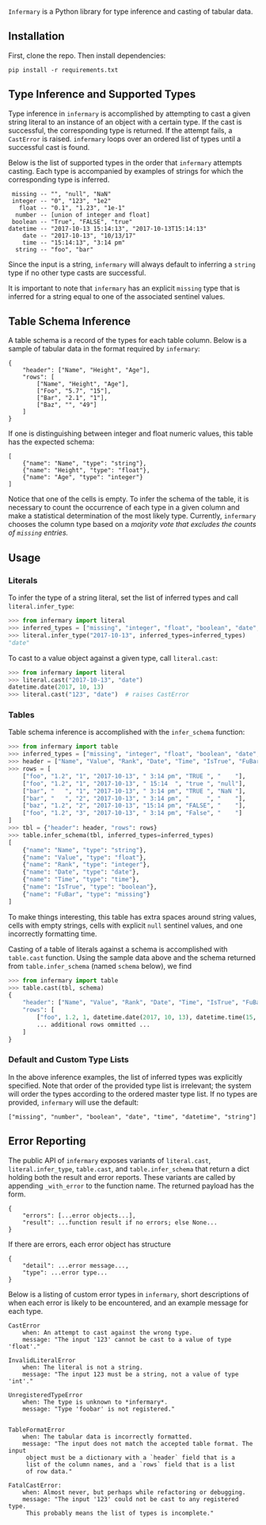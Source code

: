 `Infermary` is a Python library for type inference and casting of tabular data.


## Installation

First, clone the repo. Then install dependencies:

```
pip install -r requirements.txt
```


## Type Inference and Supported Types

Type inference in `infermary` is accomplished by attempting to cast a given string literal to an instance of an object with a certain type.  If the cast is successful, the corresponding type is returned.  If the attempt fails, a `CastError` is raised.  `infermary` loops over an ordered list of types until a successful cast is found.

Below is the list of supported types in the order that `infermary` attempts casting.  Each type is accompanied by examples of strings for which the corresponding type is inferred.

```
 missing -- "", "null", "NaN"
 integer -- "0", "123", "1e2"
   float -- "0.1", "1.23", "1e-1"
  number -- [union of integer and float]
 boolean -- "True", "FALSE", "true"
datetime -- "2017-10-13 15:14:13", "2017-10-13T15:14:13"
    date -- "2017-10-13", "10/13/17"
    time -- "15:14:13", "3:14 pm"
  string -- "foo", "bar"
```

Since the input is a string, `infermary` will always default to inferring a `string` type if no other type casts are successful.

It is important to note that `infermary` has an explicit `missing` type that is inferred for a string equal to one of the associated sentinel values.

## Table Schema Inference

A table schema is a record of the types for each table column.  Below is a sample of tabular data in the format required by `infermary`:

```
{
    "header": ["Name", "Height", "Age"],
    "rows": [
        ["Name", "Height", "Age"],
        ["Foo", "5.7", "15"],
        ["Bar", "2.1", "1"],
        ["Baz", "", "49"]
    ]
}
```

If one is distinguishing between integer and float numeric values, this table has the expected schema:

```
[
    {"name": "Name", "type": "string"},
    {"name": "Height", "type": "float"},
    {"name": "Age", "type": "integer"}
]
```

Notice that one of the cells is empty.  To infer the schema of the table, it is necessary to count the occurrence of each type in a given column and make a statistical determination of the most likely type.  Currently, `infermary` chooses the column type based on a *majority vote that excludes the counts of `missing` entries.*


## Usage

### Literals

To infer the type of a string literal, set the list of inferred types and call `literal.infer_type`:

```python
>>> from infermary import literal
>>> inferred_types = ["missing", "integer", "float", "boolean", "date", "time", "datetime", "string"]
>>> literal.infer_type("2017-10-13", inferred_types=inferred_types)
"date"
```

To cast to a value object against a given type, call `literal.cast`:

```python
>>> from infermary import literal
>>> literal.cast("2017-10-13", "date")
datetime.date(2017, 10, 13)
>>> literal.cast("123", "date")  # raises CastError
```

### Tables

Table schema inference is accomplished with the `infer_schema` function:

```python
>>> from infermary import table
>>> inferred_types = ["missing", "integer", "float", "boolean", "date", "time", "datetime", "string"]
>>> header = ["Name", "Value", "Rank", "Date", "Time", "IsTrue", "FuBar"]
>>> rows = [
    ["foo", "1.2", "1", "2017-10-13", " 3:14 pm", "TRUE ", "    "],
    ["foo", "1.2", "1", "2017-10-13", " 15:14  ", "true ", "null"],
    ["bar", "   ", "1", "2017-10-13", " 3:14 pm", "TRUE ", "NaN "],
    ["bar", "   ", "2", "2017-10-13", " 3:14 pm", "     ", "    "],
    ["baz", "1.2", "2", "2017-10-13", "15:14 pm", "FALSE", "    "],
    ["foo", "1.2", "3", "2017-10-13", " 3:14 pm", "False", "    "]
]
>>> tbl = {"header": header, "rows": rows}
>>> table.infer_schema(tbl, inferred_types=inferred_types)
[
    {"name": "Name", "type": "string"},
    {"name": "Value", "type": "float"},
    {"name": "Rank", "type": "integer"},
    {"name": "Date", "type": "date"},
    {"name": "Time", "type": "time"},
    {"name": "IsTrue", "type": "boolean"},
    {"name": "FuBar", "type": "missing"}
]
```

To make things interesting, this table has extra spaces around string values, cells with empty strings, cells with explicit `null` sentinel values, and one incorrectly formatting time.

Casting of a table of literals against a schema is accomplished with `table.cast` function.  Using the sample data above and the schema returned from `table.infer_schema` (named `schema` below), we find

```python
>>> from infermary import table
>>> table.cast(tbl, schema)
{
    "header": ["Name", "Value", "Rank", "Date", "Time", "IsTrue", "FuBar"],
    "rows": [
        ["foo", 1.2, 1, datetime.date(2017, 10, 13), datetime.time(15, 14), True, None],
        ... additional rows ommitted ...
    ]
}
```

### Default and Custom Type Lists

In the above inference examples, the list of inferred types was explicitly specified.  Note that order of the provided type list is irrelevant; the system will order the types according to the ordered master type list.  If no types are provided, `infermary` will use the default:

```
["missing", "number", "boolean", "date", "time", "datetime", "string"]
```

## Error Reporting

The public API of `infermary` exposes variants of `literal.cast`, `literal.infer_type`, `table.cast`, and `table.infer_schema` that return a dict holding both the result and error reports.  These variants are called by appending `_with_error` to the function name.  The returned payload has the form.     

```
{
    "errors": [...error objects...],
    "result": ...function result if no errors; else None...
}
```

If there are errors, each error object has structure

```
{
    "detail": ...error message...,
    "type": ...error type...
}
```

Below is a listing of custom error types in `infermary`, short descriptions of when each error is likely to be encountered, and an example message for each type.

```
CastError
    when: An attempt to cast against the wrong type.
    message: "The input '123' cannot be cast to a value of type 'float'."

InvalidLiteralError
    when: The literal is not a string.
    message: "The input 123 must be a string, not a value of type 'int'."

UnregisteredTypeError
    when: The type is unknown to *infermary*.
    message: "Type 'foobar' is not registered."


TableFormatError
    when: The tabular data is incorrectly formatted.
    message: "The input does not match the accepted table format. The input
     object must be a dictionary with a `header` field that is a
     list of the column names, and a `rows` field that is a list
     of row data."

FatalCastError:
    when: Almost never, but perhaps while refactoring or debugging.
    message: "The input '123' could not be cast to any registered type.
     This probably means the list of types is incomplete."
```
